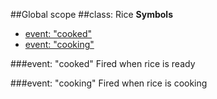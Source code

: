 ##Global scope
<a name="Rice"></a>
##class: Rice
**Symbols**  
* [event: "cooked"](#Rice#event_cooked)
* [event: "cooking"](#Rice#event_cooking)

<a name="Rice#event_cooked"></a>
###event: "cooked"
Fired when rice is ready

<a name="Rice#event_cooking"></a>
###event: "cooking"
Fired when rice is cooking

